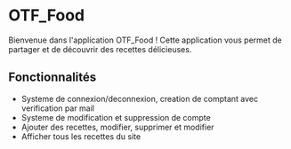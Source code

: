 # OTF_Food

Bienvenue dans l'application OTF_Food ! Cette application vous permet de partager et de découvrir des recettes délicieuses.

## Fonctionnalités

- Systeme de connexion/deconnexion, creation de comptant avec verification par mail
- Systeme de modification et suppression de compte
- Ajouter des recettes, modifier, supprimer et modifier
- Afficher tous les recettes du site
